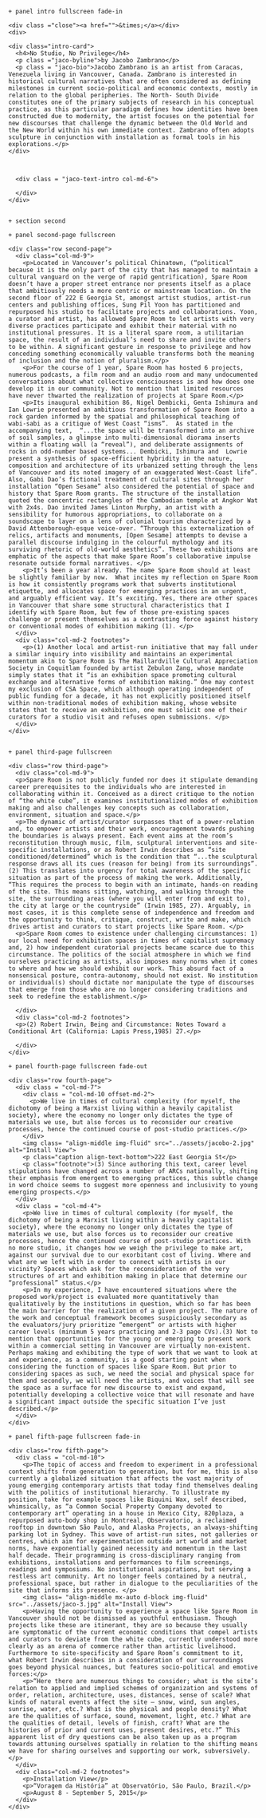     + panel intro fullscreen fade-in

    <div class ="close"><a href="">&times;</a></div>
    <div>

    <div class="intro-card">
      <h4>No Studio, No Privilege</h4>
      <p class ="jaco-byline">by Jacobo Zambrano</p>
      <p class = "jaco-bio">Jacobo Zambrano is an artist from Caracas, Venezuela living in Vancouver, Canada. Zambrano is interested in historical cultural narratives that are often considered as defining milestones in current socio-political and economic contexts, mostly in relation to the global peripheries. The North- South Divide constitutes one of the primary subjects of research in his conceptual practice, as this particular paradigm defines how identities have been constructed due to modernity, the artist focuses on the potential for new discourses that challenge the dynamic between the Old World and the New World within his own immediate context. Zambrano often adopts sculpture in conjunction with installation as formal tools in his explorations.</p>
    </div>



      <div class = "jaco-text-intro col-md-6">

      </div>
    </div>


    + section second

    + panel second-page fullscreen

    <div class="row second-page">
      <div class="col-md-9">
        <p>Located in Vancouver’s political Chinatown, (“political” because it is the only part of the city that has managed to maintain a cultural vanguard on the verge of rapid gentrification), Spare Room doesn’t have a proper street entrance nor presents itself as a place that ambitiously needs a more centric or mainstream location. On the second floor of 222 E Georgia St, amongst artist studios, artist-run centers and publishing offices, Sung Pil Yoon has partitioned and repurposed his studio to facilitate projects and collaborations. Yoon, a curator and artist, has allowed Spare Room to let artists with very diverse practices participate and exhibit their material with no institutional pressures. It is a literal spare room, a utilitarian space, the result of an individual’s need to share and invite others to be within. A significant gesture in response to privilege and how conceding something economically valuable transforms both the meaning of inclusion and the notion of pluralism.</p>
        <p>For the course of 1 year, Spare Room has hosted 6 projects, numerous podcasts, a film room and an audio room and many undocumented conversations about what collective consciousness is and how does one develop it in our community. Not to mention that limited resources have never thwarted the realization of projects at Spare Room.</p>
        <p>Its inaugural exhibition 86, Nigel Dembicki, Genta Ishimura and Ian Lowrie presented an ambitious transformation of Spare Room into a rock garden informed by the spatial and philosophical teaching of wabi-sabi as a critique of West Coast “isms”.  As stated in the accompanying text,  “...the space will be transformed into an archive of soil samples, a glimpse into multi-dimensional diorama inserts within a floating wall (a “reveal”), and deliberate assignments of rocks in odd-number based systems... Dembicki, Ishimura and  Lowrie present a synthesis of space-efficient hybridity in the nature, composition and architecture of its urbanized setting through the lens of Vancouver and its noted imagery of an exaggerated West-Coast life”.  Also, Gabi Dao’s fictional treatment of cultural sites through her installation “Open Sesame” also considered the potential of space and history that Spare Room grants. The structure of the installation quoted the concentric rectangles of the Cambodian temple at Angkor Wat with 2x4s. Dao invited James Linton Murphy, an artist with a sensibility for humorous appropriations, to collaborate on a soundscape to layer on a lens of colonial tourism characterized by a David Attenborough-esque voice-over. “Through this externalization of relics, artifacts and monuments, [Open Sesame] attempts to devise a parallel discourse indulging in the colourful mythology and its surviving rhetoric of old-world aesthetics”. These two exhibitions are emphatic of the aspects that make Spare Room’s collaborative impulse resonate outside formal narratives. </p>
        <p>It’s been a year already. The name Spare Room should at least be slightly familiar by now.  What incites my reflection on Spare Room is how it consistently programs work that subverts institutional etiquette, and allocates space for emerging practices in an urgent, and arguably efficient way. It’s exciting. Yes, there are other spaces in Vancouver that share some structural characteristics that I identify with Spare Room, but few of those pre-existing spaces challenge or present themselves as a contrasting force against history or conventional modes of exhibition making (1). </p>
      </div>
      <div class="col-md-2 footnotes">
        <p>(1) Another local and artist-run initiative that may fall under a similar inquiry into visibility and maintains an experimental momentum akin to Spare Room is The Maillardville Cultural Appreciation Society in Coquitlam founded by artist Zebulon Zang, whose mandate simply states that it “is an exhibition space promoting cultural exchange and alternative forms of exhibition making.” One may contest my exclusion of CSA Space, which although operating independent of public funding for a decade, it has not explicitly positioned itself within non-traditional modes of exhibition making, whose website states that to receive an exhibition, one must solicit one of their curators for a studio visit and refuses open submissions. </p>
      </div>
    </div>


    + panel third-page fullscreen

    <div class="row third-page">
      <div class="col-md-9">
      <p>Spare Room is not publicly funded nor does it stipulate demanding career prerequisites to the individuals who are interested in collaborating within it. Conceived as a direct critique to the notion of “the white cube”, it examines institutionalized modes of exhibition making and also challenges key concepts such as collaboration, environment, situation and space.</p>
      <p>The dynamic of artist/curator surpasses that of a power-relation and, to empower artists and their work, encouragement towards pushing the boundaries is always present. Each event aims at the room’s reconstitution through music, film, sculptural interventions and site-specific installations, or as Robert Irwin describes as “site conditioned/determined” which is the condition that “...the sculptural response draws all its cues (reason for being) from its surroundings”.(2) This translates into urgency for total awareness of the specific situation as part of the process of making the work. Additionally, “This requires the process to begin with an intimate, hands-on reading of the site. This means sitting, watching, and walking through the site, the surrounding areas (where you will enter from and exit to), the city at large or the countryside” (Irwin 1985, 27). Arguably, in most cases, it is this complete sense of independence and freedom and the opportunity to think, critique, construct, write and make, which drives artist and curators to start projects like Spare Room. </p>
      <p>Spare Room comes to existence under challenging circumstances: 1) our local need for exhibition spaces in times of capitalist supremacy and, 2) how independent curatorial projects became scarce due to this circumstance. The politics of the social atmosphere in which we find ourselves practicing as artists, also imposes many norms when it comes to where and how we should exhibit our work. This absurd fact of a nonsensical posture, contra-autonomy, should not exist. No institution or individual(s) should dictate nor manipulate the type of discourses that emerge from those who are no longer considering traditions and seek to redefine the establishment.</p>

      </div>
      <div class="col-md-2 footnotes">
      <p>(2) Robert Irwin, Being and Circumstance: Notes Toward a Conditional Art (California: Lapis Press,1985) 27.</p>

      </div>
    </div>

    + panel fourth-page fullscreen fade-out

    <div class="row fourth-page">
      <div class = "col-md-7">
        <div class = "col-md-10 offset-md-2">
          <p>We live in times of cultural complexity (for myself, the dichotomy of being a Marxist living within a heavily capitalist society), where the economy no longer only dictates the type of materials we use, but also forces us to reconsider our creative processes, hence the continued course of post-studio practices.</p>
        </div>
        <img class= "align-middle img-fluid" src="../assets/jacobo-2.jpg" alt="Install View">
        <p class="caption align-text-bottom">222 East Georgia St</p>
        <p class="footnote">(3) Since authoring this text, career level stipulations have changed across a number of ARCs nationally, shifting their emphasis from emergent to emerging practices, this subtle change in word choice seems to suggest more openness and inclusivity to young emerging prospects.</p>
      </div>
      <div class = "col-md-4">
        <p>We live in times of cultural complexity (for myself, the dichotomy of being a Marxist living within a heavily capitalist society), where the economy no longer only dictates the type of materials we use, but also forces us to reconsider our creative processes, hence the continued course of post-studio practices. With no more studio, it changes how we weigh the privilege to make art, against our survival due to our exorbitant cost of living. Where and what are we left with in order to connect with artists in our vicinity? Spaces which ask for the reconsideration of the very structures of art and exhibition making in place that determine our “professional” status.</p>
        <p>In my experience, I have encountered situations where the proposed work/project is evaluated more quantitatively than qualitatively by the institutions in question, which so far has been the main barrier for the realization of a given project. The nature of the work and conceptual framework becomes suspiciously secondary as the evaluators/jury prioritize “emergent” or artists with higher career levels (minimum 5 years practicing and 2-3 page CVs).(3) Not to mention that opportunities for the young or emerging to present work within a commercial setting in Vancouver are virtually non-existent. Perhaps making and exhibiting the type of work that we want to look at and experience, as a community, is a good starting point when considering the function of spaces like Spare Room. But prior to considering spaces as such, we need the social and physical space for them and secondly, we will need the artists, and voices that will see the space as a surface for new discourse to exist and expand, potentially developing a collective voice that will resonate and have a significant impact outside the specific situation I’ve just described.</p>
      </div>
    </div>

    + panel fifth-page fullscreen fade-in

    <div class="row fifth-page">
      <div class = "col-md-10">
        <p>The topic of access and freedom to experiment in a professional context shifts from generation to generation, but for me, this is also currently a globalized situation that affects the vast majority of young emerging contemporary artists that today find themselves dealing with the politics of institutional hierarchy. To illustrate my position, take for example spaces like Biquini Wax, self described, whimsically, as “a Common Social Property Company devoted to contemporary art” operating in a house in Mexico City, 820plaza, a repurposed auto-body shop in Montreal, Observatorio, a reclaimed rooftop in downtown São Paulo, and Alaska Projects, an always-shifting parking lot in Sydney. This wave of artist-run sites, not galleries or centres, which aim for experimentation outside art world and market norms, have exponentially gained necessity and momentum in the last half decade. Their programming is cross-disciplinary ranging from exhibitions, installations and performances to film screenings, readings and symposiums. No institutional aspirations, but serving a restless art community. Art no longer feels contained by a neutral, professional space, but rather in dialogue to the peculiarities of the site that informs its presence. </p>
        <img class= "align-middle mx-auto d-block img-fluid" src="../assets/jaco-3.jpg" alt="Install View">
        <p>Having the opportunity to experience a space like Spare Room in Vancouver should not be dismissed as youthful enthusiasm. Though projects like these are itinerant, they are so because they usually are symptomatic of the current economic conditions that compel artists and curators to deviate from the white cube, currently understood more clearly as an arena of commerce rather than artistic livelihood. Furthermore to site-specificity and Spare Room’s commitment to it, what Robert Irwin describes in a consideration of our surroundings goes beyond physical nuances, but features socio-political and emotive forces:</p>
        <p>“Here there are numerous things to consider; what is the site’s relation to applied and implied schemes of organization and systems of order, relation, architecture, uses, distances, sense of scale? What kinds of natural events affect the site – snow, wind, sun angles, sunrise, water, etc.? What is the physical and people density? What are the qualities of surface, sound, movement, light, etc.? What are the qualities of detail, levels of finish, craft? What are the histories of prior and current uses, present desires, etc.?” This apparent list of dry questions can be also taken up as a program towards attuning ourselves spatially in relation to the shifting means we have for sharing ourselves and supporting our work, subversively. </p>
      </div>
      <div class="col-md-2 footnotes">
        <p>Installation View</p>
        <p>“Voragem da História” at Observatório, São Paulo, Brazil.</p>
        <p>August 8 - September 5, 2015</p>
      </div>
    </div>
